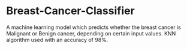 # Breast-Cancer-Classifier
A machine learning model which predicts whether the breast cancer is Malignant or Benign cancer, depending on certain input values. KNN algorithm used with an accuracy  of 98%.
